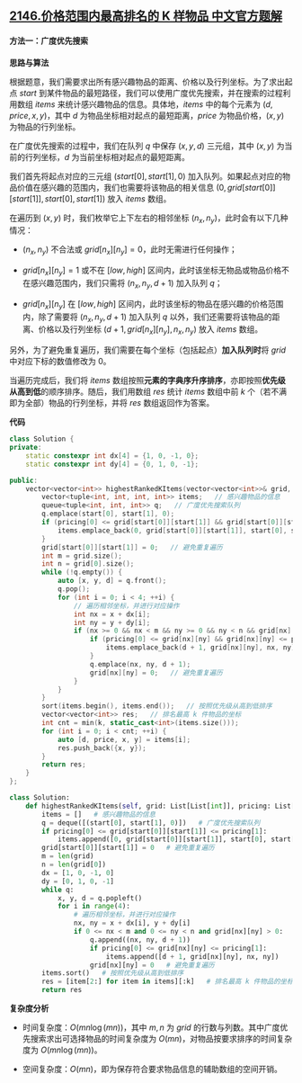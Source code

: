 ## [2146.价格范围内最高排名的 K 样物品 中文官方题解](https://leetcode.cn/problems/k-highest-ranked-items-within-a-price-range/solutions/100000/jie-ge-fan-wei-nei-zui-gao-pai-ming-de-k-yxh2)
#### 方法一：广度优先搜索

**思路与算法**

根据题意，我们需要求出所有感兴趣物品的距离、价格以及行列坐标。为了求出起点 $\textit{start}$ 到某件物品的最短路径，我们可以使用广度优先搜索，并在搜索的过程利用数组 $\textit{items}$ 来统计感兴趣物品的信息。具体地，$\textit{items}$ 中的每个元素为 $(d, \textit{price}, x, y)$，其中 $d$ 为物品坐标相对起点的最短距离，$\textit{price}$ 为物品价格，$(x, y)$ 为物品的行列坐标。

在广度优先搜索的过程中，我们在队列 $q$ 中保存 $(x, y, d)$ 三元组，其中 $(x, y)$ 为当前的行列坐标，$d$ 为当前坐标相对起点的最短距离。

我们首先将起点对应的三元组 $(\textit{start}[0], \textit{start}[1], 0)$ 加入队列。如果起点对应的物品价值在感兴趣的范围内，我们也需要将该物品的相关信息 $(0, \textit{grid}[\textit{start}[0]][\textit{start}[1]], \textit{start}[0], \textit{start}[1])$ 放入 $\textit{items}$ 数组。

在遍历到 $(x, y)$ 时，我们枚举它上下左右的相邻坐标 $(n_x, n_y)$，此时会有以下几种情况：

- $(n_x, n_y)$ 不合法或 $\textit{grid}[n_x][n_y] = 0$，此时无需进行任何操作；

- $\textit{grid}[n_x][n_y] = 1$ 或不在 $[\textit{low}, \textit{high}]$ 区间内，此时该坐标无物品或物品价格不在感兴趣范围内，我们只需将 $(n_x, n_y, d + 1)$ 加入队列 $q$；

- $\textit{grid}[n_x][n_y]$ 在 $[\textit{low}, \textit{high}]$ 区间内，此时该坐标的物品在感兴趣的价格范围内，除了需要将 $(n_x, n_y, d + 1)$ 加入队列 $q$ 以外，我们还需要将该物品的距离、价格以及行列坐标 $(d + 1, \textit{grid}[n_x][n_y], n_x, n_y)$ 放入 $\textit{items}$ 数组。

另外，为了避免重复遍历，我们需要在每个坐标（包括起点）**加入队列时**将 $\textit{grid}$ 中对应下标的数值修改为 $0$。

当遍历完成后，我们将 $\textit{items}$ 数组按照**元素的字典序升序排序**，亦即按照**优先级从高到低**的顺序排序。随后，我们用数组 $\textit{res}$ 统计 $\textit{items}$ 数组中前 $k$ 个（若不满即为全部）物品的行列坐标，并将 $\textit{res}$ 数组返回作为答案。

**代码**

```C++ [sol1-C++]
class Solution {
private:
    static constexpr int dx[4] = {1, 0, -1, 0};
    static constexpr int dy[4] = {0, 1, 0, -1};

public:
    vector<vector<int>> highestRankedKItems(vector<vector<int>>& grid, vector<int>& pricing, vector<int>& start, int k) {
        vector<tuple<int, int, int, int>> items;   // 感兴趣物品的信息
        queue<tuple<int, int, int>> q;   // 广度优先搜索队列
        q.emplace(start[0], start[1], 0);
        if (pricing[0] <= grid[start[0]][start[1]] && grid[start[0]][start[1]] <= pricing[1]) {
            items.emplace_back(0, grid[start[0]][start[1]], start[0], start[1]);
        }
        grid[start[0]][start[1]] = 0;   // 避免重复遍历
        int m = grid.size();
        int n = grid[0].size();
        while (!q.empty()) {
            auto [x, y, d] = q.front();
            q.pop();
            for (int i = 0; i < 4; ++i) {
                // 遍历相邻坐标，并进行对应操作
                int nx = x + dx[i];
                int ny = y + dy[i];
                if (nx >= 0 && nx < m && ny >= 0 && ny < n && grid[nx][ny] > 0) {
                    if (pricing[0] <= grid[nx][ny] && grid[nx][ny] <= pricing[1]) {
                        items.emplace_back(d + 1, grid[nx][ny], nx, ny);
                    }
                    q.emplace(nx, ny, d + 1);
                    grid[nx][ny] = 0;   // 避免重复遍历
                }
            }
        }
        sort(items.begin(), items.end());   // 按照优先级从高到低排序
        vector<vector<int>> res;   // 排名最高 k 件物品的坐标
        int cnt = min(k, static_cast<int>(items.size()));
        for (int i = 0; i < cnt; ++i) {
            auto [d, price, x, y] = items[i];
            res.push_back({x, y});
        }
        return res;
    }
};
```


```Python [sol1-Python3]
class Solution:
    def highestRankedKItems(self, grid: List[List[int]], pricing: List[int], start: List[int], k: int) -> List[List[int]]:
        items = []   # 感兴趣物品的信息
        q = deque([(start[0], start[1], 0)])   # 广度优先搜索队列
        if pricing[0] <= grid[start[0]][start[1]] <= pricing[1]:
            items.append([0, grid[start[0]][start[1]], start[0], start[1]])
        grid[start[0]][start[1]] = 0   # 避免重复遍历
        m = len(grid)
        n = len(grid[0])
        dx = [1, 0, -1, 0]
        dy = [0, 1, 0, -1]
        while q:
            x, y, d = q.popleft()
            for i in range(4):
                # 遍历相邻坐标，并进行对应操作
                nx, ny = x + dx[i], y + dy[i]
                if 0 <= nx < m and 0 <= ny < n and grid[nx][ny] > 0:
                    q.append((nx, ny, d + 1))
                    if pricing[0] <= grid[nx][ny] <= pricing[1]:
                        items.append([d + 1, grid[nx][ny], nx, ny])
                    grid[nx][ny] = 0   # 避免重复遍历
        items.sort()   # 按照优先级从高到低排序
        res = [item[2:] for item in items][:k]   # 排名最高 k 件物品的坐标
        return res
```


**复杂度分析**

- 时间复杂度：$O(mn \log(mn))$，其中 $m, n$ 为 $\textit{grid}$ 的行数与列数。其中广度优先搜索求出可选择物品的时间复杂度为 $O(mn)$，对物品按要求排序的时间复杂度为 $O(mn \log(mn))$。

- 空间复杂度：$O(mn)$，即为保存符合要求物品信息的辅助数组的空间开销。